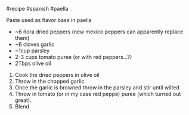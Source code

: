 #recipe  #spanish #paella 

Paste used as flavor base in paella 

- ~6 ñora dried peppers (new mexico peppers can apparently replace them)
- ~6 cloves garlic
- ~1cup parsley
- 2-3 cups tomato puree (or with red peppers...?)
- 2Tbps olive oil



1. Cook the dried peppers in olive oil
2. Throw in the chopped garlic
3. Once the garlic is browned throw in the parsley and stir until wilted
4. Throw in tomato (or in my case red peppe) puree (which turned out great). 
5. Blend